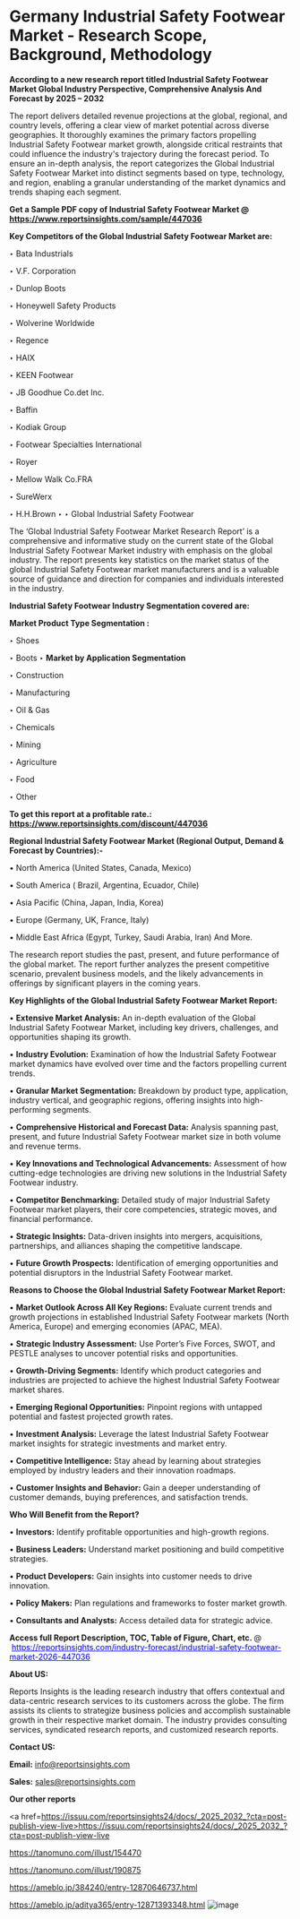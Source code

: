 # Germany Industrial Safety Footwear Market - Research Scope, Background, Methodology

<strong>According to a new research report titled Industrial Safety Footwear Market Global Industry Perspective, Comprehensive Analysis And Forecast by 2025 – 2032</strong>

The report delivers detailed revenue projections at the global, regional, and country levels, offering a clear view of market potential across diverse geographies. It thoroughly examines the primary factors propelling Industrial Safety Footwear market growth, alongside critical restraints that could influence the industry's trajectory during the forecast period. To ensure an in-depth analysis, the report categorizes the Global Industrial Safety Footwear Market into distinct segments based on type, technology, and region, enabling a granular understanding of the market dynamics and trends shaping each segment.

<strong>Get a Sample PDF copy of Industrial Safety Footwear Market </strong><strong>@<a href=https://www.reportsinsights.com/sample/447036 style=color:#0000ff;> https://www.reportsinsights.com/sample/447036</a></strong></font>

<strong>Key Competitors of the Global Industrial Safety Footwear Market are:</strong>

‣ Bata Industrials

‣ V.F. Corporation

‣ Dunlop Boots

‣ Honeywell Safety Products

‣ Wolverine Worldwide

‣ Regence

‣ HAIX

‣ KEEN Footwear

‣ JB Goodhue
 Co.det Inc.

‣ Baffin

‣ Kodiak Group

‣ Footwear Specialties International

‣ Royer

‣ Mellow Walk
 Co.FRA

‣ SureWerx

‣ H.H.Brown
‣ 
‣ Global Industrial Safety Footwear

The ‘Global Industrial Safety Footwear Market Research Report’ is a comprehensive and informative study on the current state of the Global Industrial Safety Footwear Market industry with emphasis on the global industry. The report presents key statistics on the market status of the global Industrial Safety Footwear market manufacturers and is a valuable source of guidance and direction for companies and individuals interested in the industry.

<strong>Industrial Safety Footwear Industry Segmentation covered are:</strong>

<strong>Market Product Type Segmentation :</strong>

‣ Shoes

‣ Boots
‣ 
<strong>Market by Application Segmentation</strong>

‣ Construction

‣ Manufacturing

‣ Oil & Gas

‣ Chemicals

‣ Mining

‣ Agriculture

‣ Food

‣ Other

<strong>To get this report at a profitable rate.: <a href=https://www.reportsinsights.com/discount/447036 style=color:#0000ff;>https://www.reportsinsights.com/discount/447036</a></strong></font>

<strong>Regional Industrial Safety Footwear Market (Regional Output, Demand &amp; Forecast by Countries):-</strong>

• North America (United States, Canada, Mexico)

• South America ( Brazil, Argentina, Ecuador, Chile)

• Asia Pacific (China, Japan, India, Korea)

• Europe (Germany, UK, France, Italy)

• Middle East Africa (Egypt, Turkey, Saudi Arabia, Iran) And More.

The research report studies the past, present, and future performance of the global market. The report further analyzes the present competitive scenario, prevalent business models, and the likely advancements in offerings by significant players in the coming years.

<strong>Key Highlights of the Global Industrial Safety Footwear Market Report:</strong>

• <strong>Extensive Market Analysis:</strong> An in-depth evaluation of the Global Industrial Safety Footwear Market, including key drivers, challenges, and opportunities shaping its growth.

• <strong>Industry Evolution:</strong> Examination of how the Industrial Safety Footwear market dynamics have evolved over time and the factors propelling current trends.

• <strong>Granular Market Segmentation:</strong> Breakdown by product type, application, industry vertical, and geographic regions, offering insights into high-performing segments.

• <strong>Comprehensive Historical and Forecast Data:</strong> Analysis spanning past, present, and future Industrial Safety Footwear market size in both volume and revenue terms.

• <strong>Key Innovations and Technological Advancements:</strong> Assessment of how cutting-edge technologies are driving new solutions in the Industrial Safety Footwear industry.

• <strong>Competitor Benchmarking:</strong> Detailed study of major Industrial Safety Footwear market players, their core competencies, strategic moves, and financial performance.

• <strong>Strategic Insights:</strong> Data-driven insights into mergers, acquisitions, partnerships, and alliances shaping the competitive landscape.

• <strong>Future Growth Prospects:</strong> Identification of emerging opportunities and potential disruptors in the Industrial Safety Footwear market.

<strong>Reasons to Choose the Global Industrial Safety Footwear Market Report:</strong>

• <strong>Market Outlook Across All Key Regions:</strong> Evaluate current trends and growth projections in established Industrial Safety Footwear markets (North America, Europe) and emerging economies (APAC, MEA).

• <strong>Strategic Industry Assessment:</strong> Use Porter’s Five Forces, SWOT, and PESTLE analyses to uncover potential risks and opportunities.

• <strong>Growth-Driving Segments:</strong> Identify which product categories and industries are projected to achieve the highest Industrial Safety Footwear market shares.

• <strong>Emerging Regional Opportunities:</strong> Pinpoint regions with untapped potential and fastest projected growth rates.

• <strong>Investment Analysis:</strong> Leverage the latest Industrial Safety Footwear market insights for strategic investments and market entry.

• <strong>Competitive Intelligence:</strong> Stay ahead by learning about strategies employed by industry leaders and their innovation roadmaps.

• <strong>Customer Insights and Behavior:</strong> Gain a deeper understanding of customer demands, buying preferences, and satisfaction trends.

<strong>Who Will Benefit from the Report?</strong>

• <strong>Investors:</strong> Identify profitable opportunities and high-growth regions.

• <strong>Business Leaders:</strong> Understand market positioning and build competitive strategies.

• <strong>Product Developers:</strong> Gain insights into customer needs to drive innovation.

• <strong>Policy Makers:</strong> Plan regulations and frameworks to foster market growth.

• <strong>Consultants and Analysts:</strong> Access detailed data for strategic advice.
</ul>
<strong>Access full Report Description, TOC, Table of Figure, Chart, etc. </strong>@  <a href=https://reportsinsights.com/industry-forecast/industrial-safety-footwear-market-2026-447036 style=color:#0000ff;>https://reportsinsights.com/industry-forecast/industrial-safety-footwear-market-2026-447036</a></font>

<strong><strong>About US</strong>:</strong>

Reports Insights is the leading research industry that offers contextual and data-centric research services to its customers across the globe. The firm assists its clients to strategize business policies and accomplish sustainable growth in their respective market domain. The industry provides consulting services, syndicated research reports, and customized research reports.

<strong>Contact US:</strong>

<p class=""""><b>Email:</b> <a href=mailto:info@reportsinsights.com>info@reportsinsights.com</a></p>
<p class=""""><b>Sales:</b> <a href=mailto:sales@reportsinsights.com>sales@reportsinsights.com</a></p>

<strong>Our other reports</strong>

<a href=https://issuu.com/reportsinsights24/docs/_2025_2032_?cta=post-publish-view-live>https://issuu.com/reportsinsights24/docs/_2025_2032_?cta=post-publish-view-live</a>

<a href=https://tanomuno.com/illust/154470>https://tanomuno.com/illust/154470</a>

<a href=https://tanomuno.com/illust/190875>https://tanomuno.com/illust/190875</a>

<a href=https://ameblo.jp/384240/entry-12870646737.html>https://ameblo.jp/384240/entry-12870646737.html</a>

<a href=https://ameblo.jp/aditya365/entry-12871393348.html>https://ameblo.jp/aditya365/entry-12871393348.html</a>
![image](https://github.com/user-attachments/assets/d2e36268-751e-4f87-b477-311370807d72)
